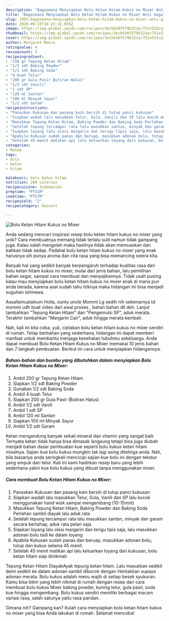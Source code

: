 ```yaml
---
description: "Bagaimana Menyiapkan Bolu Ketan Hitam Kukus no Mixer Anti Gagal"
title: "Bagaimana Menyiapkan Bolu Ketan Hitam Kukus no Mixer Anti Gagal"
slug: 1955-bagaimana-menyiapkan-bolu-ketan-hitam-kukus-no-mixer-anti-gagal
date: 2020-09-15T16:23:32.055Z
image: https://img-global.cpcdn.com/recipes/3ecb616f579b321e/751x532cq70/bolu-ketan-hitam-kukus-no-mixer-foto-resep-utama.jpg
thumbnail: https://img-global.cpcdn.com/recipes/3ecb616f579b321e/751x532cq70/bolu-ketan-hitam-kukus-no-mixer-foto-resep-utama.jpg
cover: https://img-global.cpcdn.com/recipes/3ecb616f579b321e/751x532cq70/bolu-ketan-hitam-kukus-no-mixer-foto-resep-utama.jpg
author: Margaret Moore
ratingvalue: 4
reviewcount: 5
recipeingredient:
- "250 gr Tepung Ketan Hitam"
- "1/2 sdt Baking Powder"
- "1/2 sdt Baking Soda"
- "4 buah Telur"
- "200 gr Gula Pasir Butiran Halus"
- "1/2 sdt Vanili"
- "1 sdt SP"
- "120 ml Santan"
- "100 ml Minyak Sayur"
- "1/2 sdt Garam"
recipeinstructions:
- "Panaskan Kukusan dan pasang kain bersih di tutup panci kukusan"
- "Siapkan wadah lalu masukkan Telur, Gula, Vanili dan SP lalu kocok menggunakan hand wisk sampai mengembang (10-15mnt)"
- "Masukkan Tepung Ketan Hitam, Baking Powder dan Baking Soda Perlahan sambil diayak lalu aduk rata"
- "Setelah tepung tercampur rata lalu masukkan santan, minyak dan garam secara bertahap, aduk rata pelan saja"
- "Siapkan loyang lalu olesi margarin dan terigu tipis saja, lalu masukkan adonan bolu tadi ke dalam loyang"
- "Apabila Kukusan sudah panas dan beruap, masukkan adonan bolu, tutup dan kukus selama 45 menit."
- "Setelah 45 menit matikan api lalu keluarkan loyang dari kukusan, bolu ketan hitam siap dinikmati"
categories:
- Resep
tags:
- bolu
- ketan
- hitam

katakunci: bolu ketan hitam 
nutrition: 269 calories
recipecuisine: Indonesian
preptime: "PT31M"
cooktime: "PT57M"
recipeyield: "2"
recipecategory: Dessert

---
```



![Bolu Ketan Hitam Kukus no Mixer](https://img-global.cpcdn.com/recipes/3ecb616f579b321e/751x532cq70/bolu-ketan-hitam-kukus-no-mixer-foto-resep-utama.jpg)

Anda sedang mencari inspirasi resep bolu ketan hitam kukus no mixer yang unik? Cara membuatnya memang tidak terlalu sulit namun tidak gampang juga. Kalau salah mengolah maka hasilnya tidak akan memuaskan dan bahkan tidak sedap. Padahal bolu ketan hitam kukus no mixer yang enak harusnya sih punya aroma dan cita rasa yang bisa memancing selera kita.

Banyak hal yang sedikit banyak berpengaruh terhadap kualitas rasa dari bolu ketan hitam kukus no mixer, mulai dari jenis bahan, lalu pemilihan bahan segar, sampai cara membuat dan menyajikannya. Tidak usah pusing kalau mau menyiapkan bolu ketan hitam kukus no mixer enak di mana pun anda berada, karena asal sudah tahu triknya maka hidangan ini bisa menjadi suguhan istimewa.

Assallamualaikum Holla, ounty uncle Mommi Lg sedih nih sebenarnya td mommi udh buat video dari awal proses , bahan bahan dll deh. Lanjut tambahkan &#34;Tepung Ketan Hitam&#34; dan &#34;Pengemulsi SP&#34;, aduk merata. Terakhir tambahkan &#34;Margarin Cair&#34;, aduk hingga merata kembali.


Nah, kali ini kita coba, yuk, ciptakan bolu ketan hitam kukus no mixer sendiri di rumah. Tetap berbahan yang sederhana, hidangan ini dapat memberi manfaat untuk membantu menjaga kesehatan tubuhmu sekeluarga. Anda dapat membuat Bolu Ketan Hitam Kukus no Mixer memakai 10 jenis bahan dan 7 langkah pembuatan. Berikut ini cara untuk menyiapkan hidangannya.

<!--inarticleads1-->

##### Bahan-bahan dan bumbu yang dibutuhkan dalam menyiapkan Bolu Ketan Hitam Kukus no Mixer:

1. Ambil 250 gr Tepung Ketan Hitam
1. Siapkan 1/2 sdt Baking Powder
1. Gunakan 1/2 sdt Baking Soda
1. Ambil 4 buah Telur
1. Siapkan 200 gr Gula Pasir (Butiran Halus)
1. Ambil 1/2 sdt Vanili
1. Ambil 1 sdt SP
1. Ambil 120 ml Santan
1. Siapkan 100 ml Minyak Sayur
1. Ambil 1/2 sdt Garam


Ketan mengandung banyak sekali mineral dan vitamin yang sangat baik Ternyata ketan tidak hanya bisa dimasak langsung tetapi bisa juga diubah menjadi bahan dasar pembuatan kue seperti bolu kukus ketan hitam misalnya. Sajian kue bolu kukus mungkin tak lagi asing ditelinga anda. Nah, bila biasanya anda seringkali mencicipi sajian kue bolu ini dengan tekstur yang empuk dari telur. Kali ini kami hadirkan resep baru yang lebih sederhana yakni kue bolu kukus yang dibuat tanpa menggunakan mixer. 

<!--inarticleads2-->

##### Cara membuat Bolu Ketan Hitam Kukus no Mixer:

1. Panaskan Kukusan dan pasang kain bersih di tutup panci kukusan
1. Siapkan wadah lalu masukkan Telur, Gula, Vanili dan SP lalu kocok menggunakan hand wisk sampai mengembang (10-15mnt)
1. Masukkan Tepung Ketan Hitam, Baking Powder dan Baking Soda Perlahan sambil diayak lalu aduk rata
1. Setelah tepung tercampur rata lalu masukkan santan, minyak dan garam secara bertahap, aduk rata pelan saja
1. Siapkan loyang lalu olesi margarin dan terigu tipis saja, lalu masukkan adonan bolu tadi ke dalam loyang
1. Apabila Kukusan sudah panas dan beruap, masukkan adonan bolu, tutup dan kukus selama 45 menit.
1. Setelah 45 menit matikan api lalu keluarkan loyang dari kukusan, bolu ketan hitam siap dinikmati


Tepung Ketan Hitam DiayakAyak tepung ketan hitam. Lalu masukkan sedikit demi sedikit ke dalam adonan sambil dikocok dengan Hentakkan supaya adonan merata. Bolu kukus adalah menu wajib di setiap besek syukuran. Kamu bisa bikin yang lebih nikmat di rumah dengan resep dan cara membuat bolu kukus Mixer baking powder, kuning telur, gula pasir, soda kue hingga mengembang. Bolu kukus sendiri memiliki berbagai macam variasi rasa, salah satunya yaitu rasa pandan. 

Gimana nih? Gampang kan? Itulah cara menyiapkan bolu ketan hitam kukus no mixer yang bisa Anda lakukan di rumah. Selamat mencoba!
